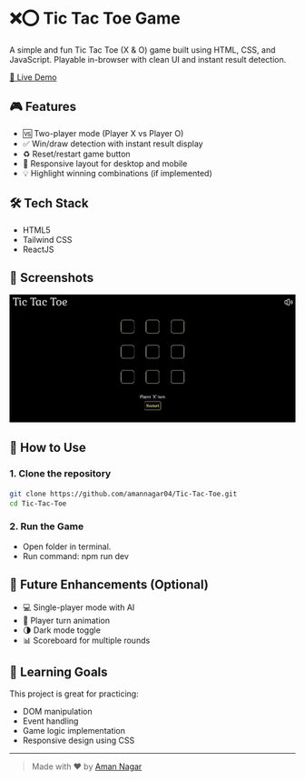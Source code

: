 
# ❌⭕ Tic Tac Toe Game

A simple and fun Tic Tac Toe (X & O) game built using HTML, CSS, and JavaScript. Playable in-browser with clean UI and instant result detection.

[🔗 Live Demo](https://amannagar04.github.io/Tic-Tac-Toe-Game/)

## 🎮 Features

- 🆚 Two-player mode (Player X vs Player O)
- ✅ Win/draw detection with instant result display
- ♻️ Reset/restart game button
- 📱 Responsive layout for desktop and mobile
- 💡 Highlight winning combinations (if implemented)

## 🛠️ Tech Stack

- HTML5
- Tailwind CSS
- ReactJS

## 📸 Screenshots

![Tic Tac Toe Screenshot](./public/screenshot.png)

## 🚀 How to Use

### 1. Clone the repository
```bash
git clone https://github.com/amannagar04/Tic-Tac-Toe.git
cd Tic-Tac-Toe
```

### 2. Run the Game

- Open folder in terminal.
- Run command: npm run dev



## 🔮 Future Enhancements (Optional)

- 💻 Single-player mode with AI
- 🔀 Player turn animation
- 🌗 Dark mode toggle
- 📊 Scoreboard for multiple rounds

## 🧠 Learning Goals

This project is great for practicing:
- DOM manipulation
- Event handling
- Game logic implementation
- Responsive design using CSS

---

> Made with ❤️ by [Aman Nagar](https://github.com/amannagar04)
